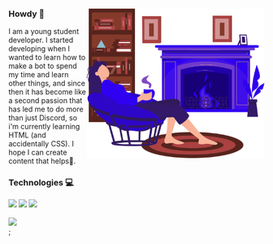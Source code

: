 <body class="github">
    <section id="main">
        <img src='assets/images/lazer.svg' class="banner-img" min-width='350px' width='350px' align='right'>
        <h3>Howdy 👋</h3>
        <p>I am a young student developer. I started developing when I wanted to learn how to make a bot to spend my time and learn other things, and since then it has become like a second passion that has led me to do more than just Discord, so i'm currently learning HTML (and accidentally CSS). I hope I can create content that helps🙂.</p>
    </section>
    <section id="technologies">
        <h3>Technologies 💻</h3>
        <div class="tech badges">
            <img src='https://img.shields.io/badge/javascript-yellow?style=for-the-badge&logo=javascript&logoColor=white'>
            <img src='https://img.shields.io/badge/html-orange?style=for-the-badge&logo=html5&logoColor=white'>
            <img src='https://img.shields.io/badge/css-blue?style=for-the-badge&logo=css3&logoColor=white'>
        </div>
        <br/>
        <img src="https://lanyard.cnrad.dev/api/749789188378984591">
    </section>
</body>
;